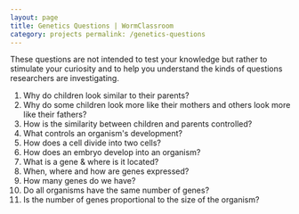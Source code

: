 ```yaml
---
layout: page
title: Genetics Questions | WormClassroom
category: projects permalink: /genetics-questions
---
```

These questions are not intended to test your knowledge but rather to
stimulate your curiosity and to help you understand the kinds of
questions researchers are investigating.

1.  Why do children look similar to their parents?
2.  Why do some children look more like their mothers and others look
    more like their fathers?
3.  How is the similarity between children and parents controlled?
4.  What controls an organism's development?
5.  How does a cell divide into two cells?
6.  How does an embryo develop into an organism?
7.  What is a gene & where is it located?
8.  When, where and how are genes expressed?
9.  How many genes do we have?
10. Do all organisms have the same number of genes?
11. Is the number of genes proportional to the size of the organism?

 
